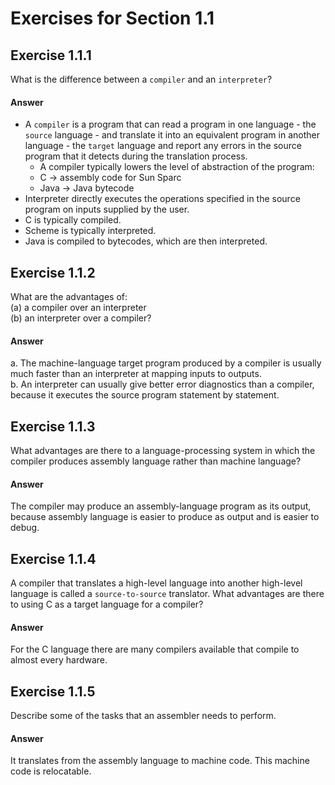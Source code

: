 Exercises for Section 1.1
=========================  

Exercise 1.1.1
--------------  
What is the difference between a `compiler` and an `interpreter`?  

#### Answer  

* A `compiler` is a program that can read a program in one language - the `source` language - and translate it into an equivalent program in another language - the `target` language and report any errors in the source program that it detects during the translation process.  
  + A compiler typically lowers the level of abstraction of the program:  
  + C -> assembly code for Sun Sparc  
  + Java -> Java bytecode  
* Interpreter directly executes the operations specified in the source program on inputs supplied by the user.  
* C is typically compiled.  
* Scheme is typically interpreted.  
* Java is compiled to bytecodes, which are then interpreted.  

Exercise 1.1.2  
--------------  
What are the advantages of:  
(a) a compiler over an interpreter  
(b) an interpreter over a compiler?  

#### Answer  
a. The machine-language target program produced by a compiler is usually much faster than an interpreter at mapping inputs to outputs.  
b. An interpreter can usually give better error diagnostics than a compiler, because it executes the source program statement by statement.  

Exercise 1.1.3  
--------------  
What advantages are there to a language-processing system in which the compiler produces assembly language rather than machine language?  

#### Answer  
The compiler may produce an assembly-language program as its output, because assembly language is easier to produce as output and is easier to debug.  

Exercise 1.1.4  
--------------  
A compiler that translates a high-level language into another high-level language is called a `source-to-source` translator. What advantages are there to using C as a target language for a compiler?  

#### Answer  
For the C language there are many compilers available that compile to almost every hardware.  

Exercise 1.1.5  
--------------  
Describe some of the tasks that an assembler needs to perform.  

#### Answer  
It translates from the assembly language to machine code. This machine code is relocatable.  
